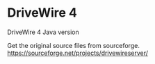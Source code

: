 # DriveWire 4
DriveWire 4 Java version

Get the original source files from sourceforge.
https://sourceforge.net/projects/drivewireserver/
